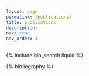 ```yaml
---
layout: page
permalink: /publications/
title: publications
description:
nav: true
nav_order: 4
---
```


<!-- _pages/publications.md -->

<!-- Bibsearch Feature -->

{% include bib_search.liquid %}

<div class="publications">

{% bibliography %}

</div>
